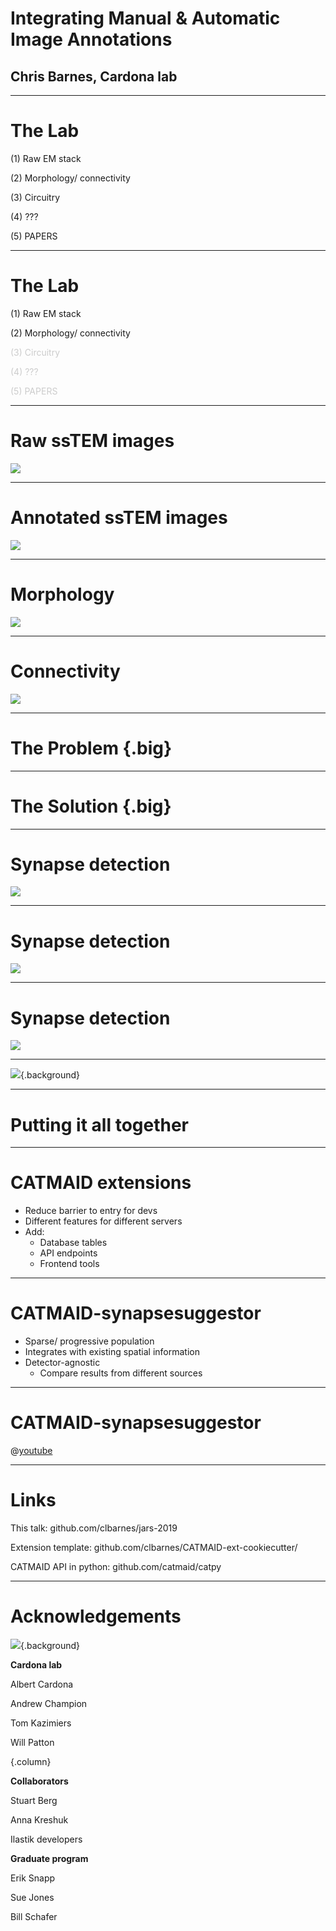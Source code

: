# Integrating Manual & Automatic Image Annotations

## Chris Barnes, Cardona lab

---

# The Lab

<!-- Take a terabyte-scale stack of EM images -->
(1) Raw EM stack

<!--Manually trace neurites - labour-intensive!-->
<!--Annotate synapses between cells to build towards a connectome-->
(2) Morphology/ connectivity

<!--Analyse those connections to infer meaningful circuits-->
(3) Circuitry

<!--Integrate this information with genetically-derived cell identity, behavioural and functional data-->
(4) ???

<!--How this little chunk of the nervous system does what it does-->
(5) PAPERS

---

# The Lab

<!--I'm going to focus on going from the images to the connectivity-->

(1) Raw EM stack

(2) Morphology/ connectivity

<span style="color:#CCCCCC">(3) Circuitry</span>

<span style="color:#CCCCCC">(4) ???</span>

<span style="color:#CCCCCC">(5) PAPERS</span>

---

# Raw ssTEM images

![](img/em.png)

<!--Screenshot from CATMAID-->
<!--200+kloc web application-->
<!--Where we do the bulk of our annotation and analysis-->

---

# Annotated ssTEM images

![](img/tracing.png)

<!--We manually skeletonise these neurites-->
<!--annotate individual synaptic contacts-->

---

# Morphology

![](img/morphology.png)

---

# Connectivity

![](img/adj.png)

<!--Stretch receptor sensory neurons onto first-order projection neurons 
in the first abdominal segment of drosophila larval CNS-->

---

<!--The problem is that this manual effort takes a long time-->

# The Problem {.big}

<!--This is a short talk, so I'm going to jump straight to-->

---

# The Solution {.big}

<!--Computers-->
<!--My particular interest is in synapses, but neurite tracing is also in the works-->

---

# Synapse detection

![](img/ilastik/empty.png)

<!--Proof of concept, use ilastik: very user-friendly, small amount of training data needed,
see updates on the fly-->

---

# Synapse detection

![](img/ilastik/labels.png)

<!--2-stage autocontext-->
<!--Hand-paint some sparse labels (this is the first stage, second stage is simpler)-->

---

# Synapse detection

![](img/ilastik/segments.png)

<!--Results are actually pretty good-->

---

![](img/papers/all.png){.background}

<!--Fortunately, synapse detection is being worked on by a lot of people smarter than me-->
<!--many promising workflows-->

---

# Putting it all together

---

# CATMAID extensions

- Reduce barrier to entry for devs
- Different features for different servers
- Add:
  - Database tables
  - API endpoints
  - Frontend tools
<!--Previously, had to fork mainline catmaid and then manually merge updates-->
<!--Now, have your own project which can be installed in a catmaid environment with 3 commands (install, update database, collect frontend files)-->
<!--Asynchronous versioning-->
<!--CATMAID is currently not very discoverable, adding more widgets doesn't help that-->
<!--most of the power of a core developer-->
<!--Can work with just backend for scripting, or include GUI tools-->

---

# CATMAID-synapsesuggestor

- Sparse/ progressive population
- Integrates with existing spatial information
- Detector-agnostic
  - Compare results from different sources
<!--Only populate the data you're interested in (e.g. detected synapses in a known brain region-->
<!--Query for synapses near current features e.g. within 500nm of a specific neuron skeleton-->
<!--database-internal, and so very fast-->
<!--Different parametrisations of the same algorithm different algorithms etc-->
<!--Query which regions have been targeted with which algorithms-->
<!--Automatically detected partner information, if your detector supports it, can also be added and queried-->
<!--By default, separate from the connectivity information used in other widgets, 
(my proof-of-concept detector did not infer directionality) 
but realising automatic annotations as manual ones is a very simple process-->
  
---

# CATMAID-synapsesuggestor

@[youtube](NGbmXV09r9g)

---

# Links

This talk: github.com/clbarnes/jars-2019

Extension template: github.com/clbarnes/CATMAID-ext-cookiecutter/

CATMAID API in python: github.com/catmaid/catpy

---

# Acknowledgements

![](img/background.jpg){.background}

**Cardona lab**

Albert Cardona

Andrew Champion

Tom Kazimiers

Will Patton

{.column}

**Collaborators**

Stuart Berg

Anna Kreshuk

Ilastik developers

**Graduate program**

Erik Snapp

Sue Jones

Bill Schafer
